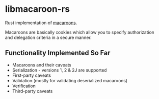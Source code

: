 # libmacaroon-rs

Rust implementation of [macaroons](https://research.google.com/pubs/pub41892.html).

Macaroons are basically cookies which allow you to specify authorization and delegation criteria in a secure manner.

## Functionality Implemented So Far

- Macaroons and their caveats
- Serialization - versions 1, 2 & 2J are supported
- First-party caveats
- Validation (mostly for validating deserialized macaroons)
- Verification
- Third-party caveats